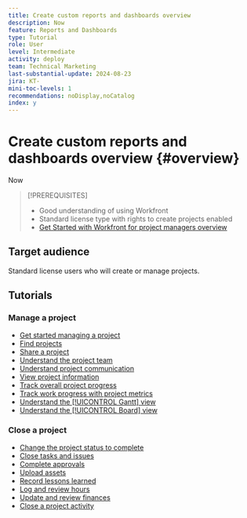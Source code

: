 ```yaml
---
title: Create custom reports and dashboards overview
description: Now 
feature: Reports and Dashboards
type: Tutorial
role: User
level: Intermediate
activity: deploy
team: Technical Marketing
last-substantial-update: 2024-08-23
jira: KT-
mini-toc-levels: 1
recommendations: noDisplay,noCatalog
index: y
---
```


# Create custom reports and dashboards overview {#overview}

Now 

>[!PREREQUISITES]
>
>* Good understanding of using Workfront
>* Standard license type with rights to create projects enabled
>* [Get Started with Workfront for project managers overview](https://experienceleague.adobe.com/?recommended=Workfront-U-1-2022.1.planners)


## Target audience

Standard license users who will create or manage projects.

## Tutorials

### Manage a project

* [Get started managing a project](/help/manage-work/projects/getting-started-manage-a-project.md)
* [Find projects](/help/manage-work/projects/find-projects.md)
* [Share a project](/help/manage-work/projects/share-a-project.md)
* [Understand the project team](/help/manage-work/projects/understand-the-project-team.md)
* [Understand project communication](/help/manage-work/projects/understand-project-communication.md)
* [View project information](/help/manage-work/projects/view-project-information.md) 
* [Track overall project progress](/help/manage-work/projects/track-overall-project-progress.md)
* [Track work progress with project metrics](/help/manage-work/projects/track-work-progress-with-project-metrics.md)
* [Understand the [!UICONTROL Gantt] view](/help/manage-work/projects/understand-the-gantt-view.md)
* [Understand the [!UICONTROL Board] view](/help/manage-work/projects/understand-the-board-view.md)


### Close a project

* [Change the project status to complete](/help/manage-work/projects/change-the-project-status.md)
* [Close tasks and issues](/help/manage-work/close-a-project/close-tasks-and-issues.md)
* [Complete approvals](/help/manage-work/close-a-project/complete-approvals.md)
* [Upload assets](/help/manage-work/close-a-project/upload-assets.md)
* [Record lessons learned](/help/manage-work/close-a-project/lessons-learned-from-closing-a-project.md)
* [Log and review hours](/help/manage-work/close-a-project/log-and-review-hours.md)
* [Update and review finances](/help/manage-work/project-finances/update-and-review-finances.md)
* [Close a project activity](/help/manage-work/close-a-project/close-a-project-activity.md)
